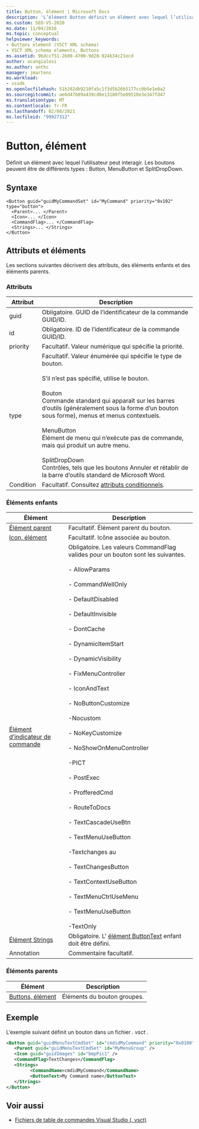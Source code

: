 ```yaml
---
title: Button, élément | Microsoft Docs
description: 'L’élément Button définit un élément avec lequel l’utilisateur peut interagir. Les boutons peuvent être des types différents : Button, MenuButton et SplitDropDown.'
ms.custom: SEO-VS-2020
ms.date: 11/04/2016
ms.topic: conceptual
helpviewer_keywords:
- Buttons element (VSCT XML schema)
- VSCT XML schema elements, Buttons
ms.assetid: 96dccf51-2b00-4700-9d28-924b34c21ecd
author: acangialosi
ms.author: anthc
manager: jmartens
ms.workload:
- vssdk
ms.openlocfilehash: 51b202db9210fa5c1f3d5b26b5177cc0b5e1e0a2
ms.sourcegitcommit: ae6d47b09a439cd0e13180f5e89510e3e347fd47
ms.translationtype: MT
ms.contentlocale: fr-FR
ms.lasthandoff: 02/08/2021
ms.locfileid: "99927312"
---
```

# <a name="button-element"></a>Button, élément
Définit un élément avec lequel l’utilisateur peut interagir. Les boutons peuvent être de différents types : Button, MenuButton et SplitDropDown.

## <a name="syntax"></a>Syntaxe

```
<Button guid="guidMyCommandSet" id="MyCommand" priority="0x102" type="button">
  <Parent>... </Parent>
  <Icon>... </Icon>
  <CommandFlag>... </CommandFlag>
  <Strings>... </Strings>
</Button>
```

## <a name="attributes-and-elements"></a>Attributs et éléments
 Les sections suivantes décrivent des attributs, des éléments enfants et des éléments parents.

### <a name="attributes"></a>Attributs

|Attribut|Description|
|---------------|-----------------|
|guid|Obligatoire. GUID de l’identificateur de la commande GUID/ID.|
|id|Obligatoire. ID de l’identificateur de la commande GUID/ID.|
|priority|Facultatif. Valeur numérique qui spécifie la priorité.|
|type|Facultatif. Valeur énumérée qui spécifie le type de bouton.<br /><br /> S’il n’est pas spécifié, utilise le bouton.<br /><br /> Bouton<br /> Commande standard qui apparaît sur les barres d’outils (généralement sous la forme d’un bouton sous forme), menus et menus contextuels.<br /><br /> MenuButton<br /> Élément de menu qui n’exécute pas de commande, mais qui produit un autre menu.<br /><br /> SplitDropDown<br /> Contrôles, tels que les boutons Annuler et rétablir de la barre d’outils standard de Microsoft Word.|
|Condition|Facultatif. Consultez [attributs conditionnels](../extensibility/vsct-xml-schema-conditional-attributes.md).|

### <a name="child-elements"></a>Éléments enfants

|Élément|Description|
|-------------|-----------------|
|[Élément parent](../extensibility/parent-element.md)|Facultatif. Élément parent du bouton.|
|[Icon, élément](../extensibility/icon-element.md)|Facultatif. Icône associée au bouton.|
|[Élément d’indicateur de commande](../extensibility/command-flag-element.md)|Obligatoire. Les valeurs CommandFlag valides pour un bouton sont les suivantes.<br /><br /> - AllowParams<br /><br /> - CommandWellOnly<br /><br /> - DefaultDisabled<br /><br /> - DefaultInvisible<br /><br /> - DontCache<br /><br /> - DynamicItemStart<br /><br /> - DynamicVisibility<br /><br /> - FixMenuController<br /><br /> - IconAndText<br /><br /> - NoButtonCustomize<br /><br /> -Nocustom<br /><br /> - NoKeyCustomize<br /><br /> - NoShowOnMenuController<br /><br /> -PICT<br /><br /> - PostExec<br /><br /> - ProfferedCmd<br /><br /> - RouteToDocs<br /><br /> - TextCascadeUseBtn<br /><br /> - TextMenuUseButton<br /><br /> -Textchanges au<br /><br /> - TextChangesButton<br /><br /> - TextContextUseButton<br /><br /> - TextMenuCtrlUseMenu<br /><br /> - TextMenuUseButton<br /><br /> -TextOnly|
|[Élément Strings](../extensibility/strings-element.md)|Obligatoire. L' [élément ButtonText](../extensibility/buttontext-element.md) enfant doit être défini.|
|Annotation|Commentaire facultatif.|

### <a name="parent-elements"></a>Éléments parents

|Élément|Description|
|-------------|-----------------|
|[Buttons, élément](../extensibility/buttons-element.md)|Éléments du bouton groupes.|

## <a name="example"></a>Exemple
 L’exemple suivant définit un bouton dans un fichier *. vsct* .

 ```xml
<Button guid="guidMenuTextCmdSet" id="cmdidMyCommand" priority="0x0100" type="Button">
    <Parent guid="guidMenuTextCmdSet" id="MyMenuGroup" />
    <Icon guid="guidImages" id="bmpPic1" />
    <CommandFlag>TextChanges</CommandFlag>
    <Strings>
          <CommandName>cmdidMyCommand</CommandName>
          <ButtonText>My Command name</ButtonText>
    </Strings>
</Button>
 ```

## <a name="see-also"></a>Voir aussi
- [Fichiers de table de commandes Visual Studio (. vsct)](../extensibility/internals/visual-studio-command-table-dot-vsct-files.md)

